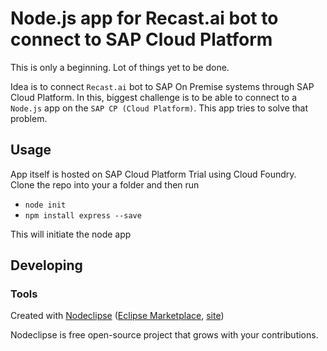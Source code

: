 

# Node.js app for Recast.ai bot to connect to SAP Cloud Platform

This is only a beginning.  Lot of things yet to be done.

Idea is to connect `Recast.ai` bot to SAP On Premise systems through SAP Cloud Platform.
In this, biggest challenge is to be able to connect to a `Node.js` app on the `SAP CP (Cloud Platform)`. 
This app tries to solve that problem.

## Usage

App itself is hosted on SAP Cloud Platform Trial using Cloud Foundry.  
Clone the repo into your a folder and then run 
-	`node init`
-	`npm install express --save`

This will initiate the node app

## Developing



### Tools

Created with [Nodeclipse](https://github.com/Nodeclipse/nodeclipse-1)
 ([Eclipse Marketplace](http://marketplace.eclipse.org/content/nodeclipse), [site](http://www.nodeclipse.org))   

Nodeclipse is free open-source project that grows with your contributions.
